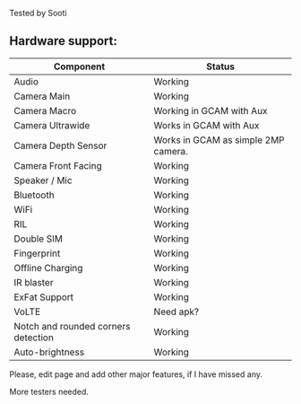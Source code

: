 Tested by Sooti

## Hardware support:
| Component | Status |
|-|-|
| Audio | Working |
| Camera Main | Working|
| Camera Macro | Working in GCAM with Aux |
| Camera Ultrawide | Works in GCAM with Aux |
| Camera Depth Sensor | Works in GCAM as simple 2MP camera. |
| Camera Front Facing | Working
| Speaker / Mic | Working |
| Bluetooth | Working |
| WiFi | Working |
| RIL | Working |
| Double SIM | Working |
| Fingerprint | Working |
| Offline Charging | Working |
| IR blaster | Working |
| ExFat Support | Working|
| VoLTE | Need apk? |
| Notch and rounded corners detection | Working |
| Auto-brightness | Working |

Please, edit page and add other major features, if I have missed any.

More testers needed.